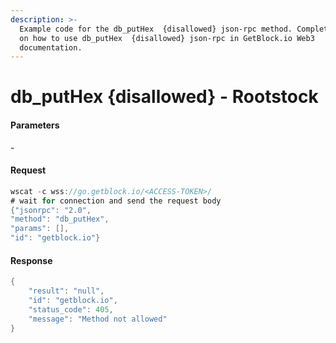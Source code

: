 ```yaml
---
description: >-
  Example code for the db_putHex  {disallowed} json-rpc method. Сomplete guide
  on how to use db_putHex  {disallowed} json-rpc in GetBlock.io Web3
  documentation.
---
```


# db\_putHex {disallowed} - Rootstock

#### Parameters

\-

#### Request

```java
wscat -c wss://go.getblock.io/<ACCESS-TOKEN>/ 
# wait for connection and send the request body 
{"jsonrpc": "2.0",
"method": "db_putHex",
"params": [],
"id": "getblock.io"}
```

#### Response

```java
{
    "result": "null",
    "id": "getblock.io",
    "status_code": 405,
    "message": "Method not allowed"
}
```
